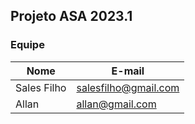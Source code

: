 ## Projeto ASA 2023.1

### Equipe
| Nome | E-mail |
| ------ | ------ |
| Sales Filho | salesfilho@gmail.com |
| Allan |allan@gmail.com |
